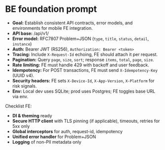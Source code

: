 # BE foundation prompt

- **Goal:** Establish consistent API contracts, error models, and environments for mobile FE integration.
- **API base:** /api/v1/
- **Error model:** RFC7807 Problem+JSON (`type`, `title`, `status`, `detail`, `instance`)
- **Auth:** Bearer JWT (RS256), `Authorization: Bearer <token>`
- **Tracing:** Include `X-Request-Id` echoing, FE should attach it per request.
- **Pagination:** Query `page`, `size`, `sort`; response `items`, `total`, `page`, `size`.
- **Rate limiting:** FE must handle 429 with backoff and user feedback.
- **Idempotency:** For POST transactions, FE must send `X-Idempotency-Key` (UUID v4).
- **Security headers:** FE sets `X-Device-Id`, `X-App-Version`, `X-Platform` for risk signals.
- **Env:** Local dev uses SQLite; prod uses Postgres; FE toggles base URL via env.

Checklist FE:
- **DI & theming** ready
- **Secure HTTP client** with TLS pinning (if applicable), timeouts, retries for 5xx only
- **Global interceptors** for auth, request-id, idempotency
- **Unified error handler** for Problem+JSON
- **Logging** of non-PII metadata only
